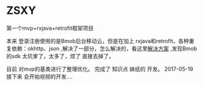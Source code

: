 # ZSXY
第一个mvp+rxjava+retrofit框架项目

本来 登录注册使用的是Bmob后台移动云，但是在加上 rxjava和retrofit，各种重复依赖：okhttp、json ,解决了一部分，怎么解决的，看这里<a href="http://51up.tech/2017/04/13/%E8%A7%A3%E5%86%B3Android-Studio%E9%87%8D%E5%A4%8D%E4%BE%9D%E8%B5%96%E5%AF%BC%E8%87%B4%E7%9A%84transform%E5%BC%82%E5%B8%B8/">解决方案</a>
,发现Bmob的sdk 太坑爹了，太多了，烦了 直接去掉了。

目前 对mvp的基类进行了整理优化。
完成了 知识点 妹纸的 开发。   2017-05-19
接下来 会开始视频的开发....
